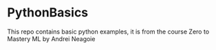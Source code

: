 # PythonBasics
This repo contains basic python examples, it is from the course Zero to Mastery ML by Andrei Neagoie
